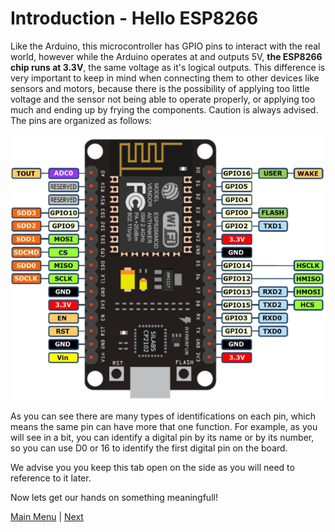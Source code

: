 # Introduction - Hello ESP8266

Like the Arduino, this microcontroller has GPIO pins to interact with the real world, however while the Arduino operates at and outputs 5V, <strong>the ESP8266 chip runs at 3.3V</strong>, the same voltage as it's logical outputs. This difference is very important to keep in mind when connecting them to other devices like sensors and motors, because there is the possibility of applying too little voltage and the sensor not being able to operate properly, or applying too much and ending up by frying the components. Caution is always advised. The pins are organized as follows:

![ESP8266 pinout](./images/esp8266.png)

As you can see there are many types of identifications on each pin, which means the same pin can have more that one function. For example, as you will see in a bit, you can identify a digital pin by its name or by its number, so you can use D0 or 16 to identify the first digital pin on the board.

We advise you you keep this tab open on the side as you will need to reference to it later.

Now lets get our hands on something meaningfull!

[Main Menu](../readme.md) | [Next](./Material.md)
